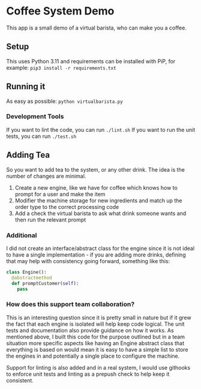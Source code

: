 # Coffee System Demo

This app is a small demo of a virtual barista, who can make you a coffee.

## Setup

This uses Python 3.11 and requirements can be installed with PiP, for example: `pip3 install -r requirements.txt`

## Running it

As easy as possible: `python virtualbarista.py`

### Development Tools

If you want to lint the code, you can run `./lint.sh`
If you want to run the unit tests, you can run `./test.sh`

## Adding Tea

So you want to add tea to the system, or any other drink. The idea is the number of changes are minimal.

1. Create a new engine, like we have for coffee which knows how to prompt for a user and make the item
2. Modifier the machine storage for new ingredients and match up the order type to the correct processing code
3. Add a check the virtual barista to ask what drink someone wants and then run the relevant prompt

### Additional

I did not create an interface/abstract class for the engine since it is not ideal to have a single implementation - if you are adding more drinks, defining that may help with consistency going forward, something like this:

```python
class Engine():
  @abstractmethod
  def promptCustomer(self):
    pass
```

### How does this support team collaboration?

This is an interesting question since it is pretty small in nature but if it grew the fact that each engine is isolated will help keep code logical. The unit tests and documentation also provide guidance on how it works.
As mentioned above, I built this code for the purpose outlined but in a team situation more specific aspects like having an Engine abstract class that everything is based on would mean it is easy to have a simple list to store the engines in and potentially a single place to configure the machine.

Support for linting is also added and in a real system, I would use githooks to enforce unit tests and linting as a prepush check to help keep it consistent.
